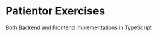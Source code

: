 # Patientor Exercises

Both [Backend](./patientor-backend/) and [Frontend](./patientor-frontend/) implementations in TypeScript
